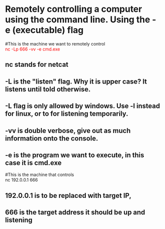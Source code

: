 # Remotely controlling a computer using the command line. Using the -e (executable) flag
#This is the machine we want to remotely control <br> 
 <span style="color: red">nc -Lp 666 -vv -e cmd.exe  </span><br>
  ## nc stands for netcat 
  ## -L is the "listen" flag. Why it is upper case? It listens until told otherwise. 
  ## -L flag is only allowed by windows. Use -l instead for linux, or to for listening temporarily. 
  ## -vv is double verbose, give out as much information onto the console. 
  ## -e is the program we want to execute, in this case it is cmd.exe 
#This is the machine that controls <br> 
nc 192.0.0.1 666 <br> 
  ## 192.0.0.1 is to be replaced with target IP, 
  ## 666 is the target address it should be up and listening
